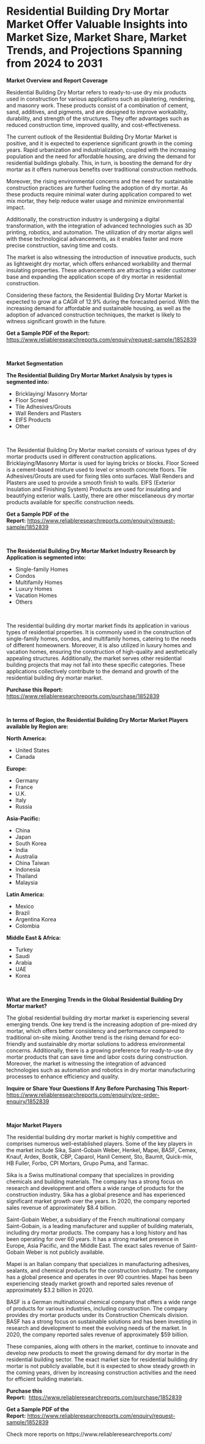 <p><h1>Residential Building Dry Mortar Market Offer Valuable Insights into Market Size, Market Share, Market Trends, and Projections Spanning from 2024 to 2031</h1></p><p><strong>Market Overview and Report Coverage</strong></p>
<p><p>Residential Building Dry Mortar refers to ready-to-use dry mix products used in construction for various applications such as plastering, rendering, and masonry work. These products consist of a combination of cement, sand, additives, and pigments, and are designed to improve workability, durability, and strength of the structures. They offer advantages such as reduced construction time, improved quality, and cost-effectiveness.</p><p>The current outlook of the Residential Building Dry Mortar Market is positive, and it is expected to experience significant growth in the coming years. Rapid urbanization and industrialization, coupled with the increasing population and the need for affordable housing, are driving the demand for residential buildings globally. This, in turn, is boosting the demand for dry mortar as it offers numerous benefits over traditional construction methods.</p><p>Moreover, the rising environmental concerns and the need for sustainable construction practices are further fueling the adoption of dry mortar. As these products require minimal water during application compared to wet mix mortar, they help reduce water usage and minimize environmental impact.</p><p>Additionally, the construction industry is undergoing a digital transformation, with the integration of advanced technologies such as 3D printing, robotics, and automation. The utilization of dry mortar aligns well with these technological advancements, as it enables faster and more precise construction, saving time and costs.</p><p>The market is also witnessing the introduction of innovative products, such as lightweight dry mortar, which offers enhanced workability and thermal insulating properties. These advancements are attracting a wider customer base and expanding the application scope of dry mortar in residential construction.</p><p>Considering these factors, the Residential Building Dry Mortar Market is expected to grow at a CAGR of 12.9% during the forecasted period. With the increasing demand for affordable and sustainable housing, as well as the adoption of advanced construction techniques, the market is likely to witness significant growth in the future.</p></p>
<p><strong>Get a Sample PDF of the Report:</strong> <a href="https://www.reliableresearchreports.com/enquiry/request-sample/1852839">https://www.reliableresearchreports.com/enquiry/request-sample/1852839</a></p>
<p>&nbsp;</p>
<p><strong>Market Segmentation</strong></p>
<p><strong>The Residential Building Dry Mortar Market Analysis by types is segmented into:</strong></p>
<p><ul><li>Bricklaying/ Masonry Mortar</li><li>Floor Screed</li><li>Tile Adhesives/Grouts</li><li>Wall Renders and Plasters</li><li>EIFS Products</li><li>Other</li></ul></p>
<p>&nbsp;</p>
<p><p>The Residential Building Dry Mortar market consists of various types of dry mortar products used in different construction applications. Bricklaying/Masonry Mortar is used for laying bricks or blocks. Floor Screed is a cement-based mixture used to level or smooth concrete floors. Tile Adhesives/Grouts are used for fixing tiles onto surfaces. Wall Renders and Plasters are used to provide a smooth finish to walls. EIFS (Exterior Insulation and Finishing System) Products are used for insulating and beautifying exterior walls. Lastly, there are other miscellaneous dry mortar products available for specific construction needs.</p></p>
<p><strong>Get a Sample PDF of the Report:</strong>&nbsp;<a href="https://www.reliableresearchreports.com/enquiry/request-sample/1852839">https://www.reliableresearchreports.com/enquiry/request-sample/1852839</a></p>
<p>&nbsp;</p>
<p><strong>The Residential Building Dry Mortar Market Industry Research by Application is segmented into:</strong></p>
<p><ul><li>Single-family Homes</li><li>Condos</li><li>Multifamily Homes</li><li>Luxury Homes</li><li>Vacation Homes</li><li>Others</li></ul></p>
<p>&nbsp;</p>
<p><p>The residential building dry mortar market finds its application in various types of residential properties. It is commonly used in the construction of single-family homes, condos, and multifamily homes, catering to the needs of different homeowners. Moreover, it is also utilized in luxury homes and vacation homes, ensuring the construction of high-quality and aesthetically appealing structures. Additionally, the market serves other residential building projects that may not fall into these specific categories. These applications collectively contribute to the demand and growth of the residential building dry mortar market.</p></p>
<p><strong>Purchase this Report:</strong>&nbsp; <a href="https://www.reliableresearchreports.com/purchase/1852839">https://www.reliableresearchreports.com/purchase/1852839</a></p>
<p>&nbsp;</p>
<p><strong>In terms of Region, the Residential Building Dry Mortar Market Players available by Region are:</strong></p>
<p>
    <p> <strong> North America: </strong>
        <ul>
            <li>United States</li>
            <li>Canada</li>
        </ul>
        </p> 
    <p> <strong> Europe: </strong>
        <ul>
            <li>Germany</li>
            <li>France</li>
            <li>U.K.</li>
            <li>Italy</li>
            <li>Russia</li>
        </ul>
        </p> 
    <p> <strong> Asia-Pacific: </strong>
        <ul>
            <li>China</li>
            <li>Japan</li>
            <li>South Korea</li>
            <li>India</li>
            <li>Australia</li>
            <li>China Taiwan</li>
            <li>Indonesia</li>
            <li>Thailand</li>
            <li>Malaysia</li>
        </ul>
        </p> 
    <p> <strong> Latin America: </strong>
        <ul>
            <li>Mexico</li>
            <li>Brazil</li>
            <li>Argentina Korea</li>
            <li>Colombia</li>
        </ul>
        </p> 
    <p> <strong> Middle East & Africa: </strong>
        <ul>
            <li>Turkey</li>
            <li>Saudi</li>
            <li>Arabia</li>
            <li>UAE</li>
            <li>Korea</li>
        </ul>
    </p>
    </p>
<p>&nbsp;</p>
<p><strong>What are the Emerging Trends in the Global Residential Building Dry Mortar market?</strong></p>
<p><p>The global residential building dry mortar market is experiencing several emerging trends. One key trend is the increasing adoption of pre-mixed dry mortar, which offers better consistency and performance compared to traditional on-site mixing. Another trend is the rising demand for eco-friendly and sustainable dry mortar solutions to address environmental concerns. Additionally, there is a growing preference for ready-to-use dry mortar products that can save time and labor costs during construction. Moreover, the market is witnessing the integration of advanced technologies such as automation and robotics in dry mortar manufacturing processes to enhance efficiency and quality.</p></p>
<p><strong>Inquire or Share Your Questions If Any Before Purchasing This Report</strong>- <a href="https://www.reliableresearchreports.com/enquiry/pre-order-enquiry/1852839">https://www.reliableresearchreports.com/enquiry/pre-order-enquiry/1852839</a></p>
<p>&nbsp;</p>
<p><strong>Major Market Players</strong></p>
<p><p>The residential building dry mortar market is highly competitive and comprises numerous well-established players. Some of the key players in the market include Sika, Saint-Gobain Weber, Henkel, Mapei, BASF, Cemex, Knauf, Ardex, Bostik, CBP, Caparol, Hanil Cement, Sto, Baumit, Quick-mix, HB Fuller, Forbo, CPI Mortars, Grupo Puma, and Tarmac.</p><p>Sika is a Swiss multinational company that specializes in providing chemicals and building materials. The company has a strong focus on research and development and offers a wide range of products for the construction industry. Sika has a global presence and has experienced significant market growth over the years. In 2020, the company reported sales revenue of approximately $8.4 billion.</p><p>Saint-Gobain Weber, a subsidiary of the French multinational company Saint-Gobain, is a leading manufacturer and supplier of building materials, including dry mortar products. The company has a long history and has been operating for over 60 years. It has a strong market presence in Europe, Asia Pacific, and the Middle East. The exact sales revenue of Saint-Gobain Weber is not publicly available.</p><p>Mapei is an Italian company that specializes in manufacturing adhesives, sealants, and chemical products for the construction industry. The company has a global presence and operates in over 90 countries. Mapei has been experiencing steady market growth and reported sales revenue of approximately $3.2 billion in 2020.</p><p>BASF is a German multinational chemical company that offers a wide range of products for various industries, including construction. The company provides dry mortar products under its Construction Chemicals division. BASF has a strong focus on sustainable solutions and has been investing in research and development to meet the evolving needs of the market. In 2020, the company reported sales revenue of approximately $59 billion.</p><p>These companies, along with others in the market, continue to innovate and develop new products to meet the growing demand for dry mortar in the residential building sector. The exact market size for residential building dry mortar is not publicly available, but it is expected to show steady growth in the coming years, driven by increasing construction activities and the need for efficient building materials.</p></p>
<p><strong>Purchase this Report:</strong>&nbsp;&nbsp;<a href="https://www.reliableresearchreports.com/purchase/1852839">https://www.reliableresearchreports.com/purchase/1852839</a></p>
<p></p>
<p><strong>Get a Sample PDF of the Report:</strong>&nbsp;<a href="https://www.reliableresearchreports.com/enquiry/request-sample/1852839">https://www.reliableresearchreports.com/enquiry/request-sample/1852839</a></p>
<p>Check more reports on https://www.reliableresearchreports.com/</p>